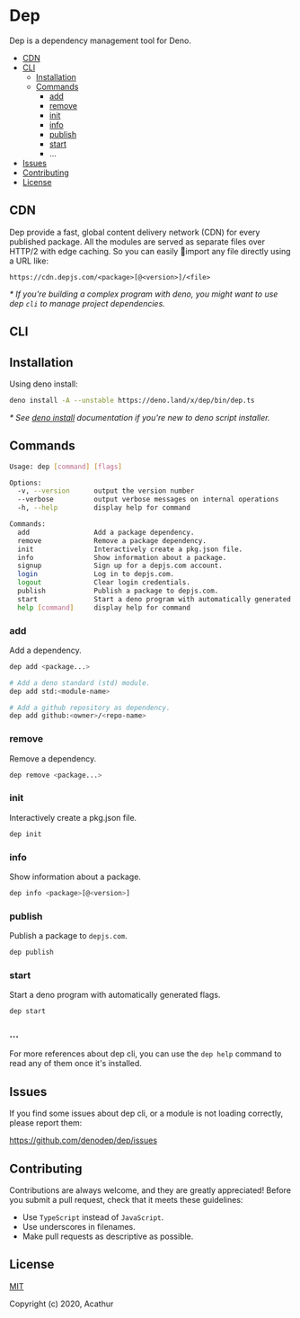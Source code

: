 # Dep

Dep is a dependency management tool for Deno.

- [CDN](#cdn)
- [CLI](#cli)
  - [Installation](#installation)
  - [Commands](#commands)
    - [add](#add)
    - [remove](#remove)
    - [init](#init)
    - [info](#info)
    - [publish](#publish)
    - [start](#start)
    - ...
- [Issues](#issues)
- [Contributing](#contributing)
- [License](#license)

## CDN

Dep provide a fast, global content delivery network (CDN) for every published package. All the modules are served as separate files over HTTP/2 with edge caching. So you can easily import any file directly using a URL like:

```
https://cdn.depjs.com/<package>[@<version>]/<file>
```

*\* If you're building a complex program with deno, you might want to use dep `cli` to manage project dependencies.*

## CLI

## Installation

Using deno install:

```sh
deno install -A --unstable https://deno.land/x/dep/bin/dep.ts
```

*\* See [deno install](https://deno.land/manual/tools/script_installer) documentation if you're new to deno script installer.*

## Commands

```sh
Usage: dep [command] [flags]

Options:
  -v, --version      output the version number
  --verbose          output verbose messages on internal operations
  -h, --help         display help for command

Commands:
  add                Add a package dependency.
  remove             Remove a package dependency.
  init               Interactively create a pkg.json file.
  info               Show information about a package.
  signup             Sign up for a depjs.com account.
  login              Log in to depjs.com.
  logout             Clear login credentials.
  publish            Publish a package to depjs.com.
  start              Start a deno program with automatically generated flags.
  help [command]     display help for command
```

### add

Add a dependency.

```sh
dep add <package...>

# Add a deno standard (std) module.
dep add std:<module-name>

# Add a github repository as dependency.
dep add github:<owner>/<repo-name>
```

### remove

Remove a dependency.

```sh
dep remove <package...>
```

### init

Interactively create a pkg.json file.

```sh
dep init
```

### info

Show information about a package.

```sh
dep info <package>[@<version>]
```

### publish

Publish a package to `depjs.com`.

```sh
dep publish
```

### start

Start a deno program with automatically generated flags.

```sh
dep start
```

### ...

For more references about dep cli, you can use the `dep help` command to read any of them once it's installed.

## Issues

If you find some issues about dep cli, or a module is not loading correctly, please report them:

<https://github.com/denodep/dep/issues>

## Contributing

Contributions are always welcome, and they are greatly appreciated! Before you submit a pull request, check that it meets these guidelines:

- Use `TypeScript` instead of `JavaScript`.
- Use underscores in filenames.
- Make pull requests as descriptive as possible.

## License

[MIT](https://github.com/denodep/dep/blob/master/LICENSE)

Copyright (c) 2020, Acathur
